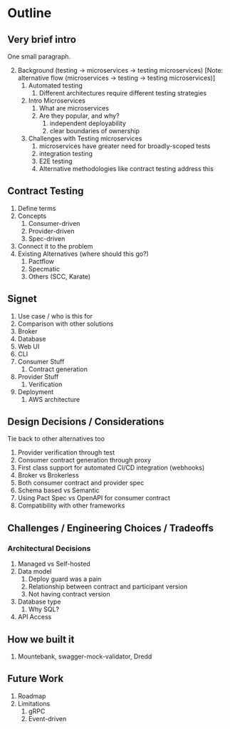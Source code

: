 # Outline

## Very brief intro

One small paragraph.

2. Background (testing -> microservices -> testing microservices)
    \[Note: alternative flow (microservices -> testing -> testing microservices)\]
    1. Automated testing
        1. Different architectures require different testing strategies
    2. Intro Microservices
        1. What are microservices
        2. Are they popular, and why?
            1. independent deployability
            2. clear boundaries of ownership
    3. Challenges with Testing microservices
        1. microservices have greater need for broadly-scoped tests
        2. integration testing
        3. E2E testing
        4. Alternative methodologies like contract testing address this

## Contract Testing

1. Define terms
2. Concepts
   1. Consumer-driven
   2. Provider-driven
   3. Spec-driven
3. Connect it to the problem
4. Existing Alternatives (where should this go?)
   1. Pactflow
   2. Specmatic
   3. Others (SCC, Karate)

## Signet

1. Use case / who is this for
2. Comparison with other solutions
3. Broker
4. Database
5. Web UI
6. CLI
7. Consumer Stuff
   1. Contract generation
8. Provider Stuff
   1. Verification
9. Deployment
   1. AWS architecture

## Design Decisions / Considerations

Tie back to other alternatives too

1. Provider verification through test
2. Consumer contract generation through proxy
3. First class support for automated CI/CD integration (webhooks)
4. Broker vs Brokerless
5. Both consumer contract and provider spec
6. Schema based vs Semantic
7. Using Pact Spec vs OpenAPI for consumer contract
8. Compatibility with other frameworks

## Challenges / Engineering Choices / Tradeoffs

### Architectural Decisions

1. Managed vs Self-hosted
2. Data model
   1. Deploy guard was a pain
   2. Relationship between contract and participant version
   3. Not having contract version
3. Database type
   1. Why SQL?
4. API Access

## How we built it

1. Mountebank, swagger-mock-validator, Dredd

## Future Work

1. Roadmap
2. Limitations
   1. gRPC
   2. Event-driven
